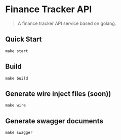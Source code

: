 # Finance Tracker API

> A finance tracker API service based on golang.

## Quick Start

[](https://github.com/harrrysan/finance-tracker#quick-start)

```shell
make start
```

## Build

[](https://github.com/harrrysan/finance-tracker#build)

```shell
make build
```

## Generate wire inject files (soon))

[](https://github.com/harrrysan/finance-tracker#generate-wire-inject-files)

```shell
make wire
```

## Generate swagger documents

[](https://github.com/harrrysan/finance-tracker#generate-swagger-documents)

```shell
make swagger
```
